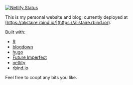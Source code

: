 [![Netlify Status](https://api.netlify.com/api/v1/badges/b10feeda-7f08-4b47-982a-2ab451cdaa50/deploy-status)](https://app.netlify.com/sites/alistaire/deploys)

This is my personal website and blog, currently deployed at 
[https://alistaire.rbind.io/](https://alistaire.rbind.io/).

Built with:

* [R](https://www.r-project.org/)
* [blogdown](https://bookdown.org/yihui/blogdown/)
* [hugo](https://gohugo.io/)
* [Future Imperfect](https://github.com/jpescador/hugo-future-imperfect)
* [netlify](https://www.netlify.com/)
* [rbind.io](https://support.rbind.io/about/)

Feel free to coopt any bits you like.

